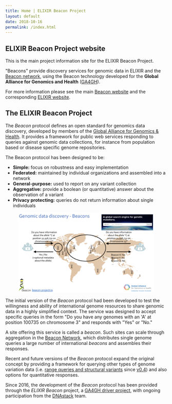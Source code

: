 ```yaml
---
title: Home | ELIXIR Beacon Project
layout: default
date: 2018-10-16
permalink: /index.html
---
```


## ELIXIR Beacon Project website

This is the main project information site for the ELIXIR Beacon Project.

"Beacons" provide discovery services for genomic data in ELIXIR and the  [Beacon network](http://beacon-network.org), using the Beacon technology developed for the __Global Alliance for Genomics and Health__ ([GA4GH](https://www.ga4gh.org/)).


For more information please see the main [Beacon website](http://beacon-project.io/) and the corresponding [ELIXIR website](https://www.elixir-europe.org/about-us/implementation-studies/beacons).

## The ELIXIR Beacon Project

The _Beacon_ protocol defines an open standard for genomics data discovery, developed by members of the [Global Alliance for Genomics &amp; Health](http://genomicsandhealth.org). It provides a framework for public web services responding to queries against genomic data collections, for instance from population based or disease specific genome repositories.

The Beacon protocol has been designed to be:

* **Simple:** focus on robustness and easy implementation
* **Federated:** maintained by individual organizations and assembled into a network
* **General-purpose:** used to report on any variant collection
* **Aggregative:** provide a boolean (or quantitative) answer about the observation of a variant
* **Privacy protecting:** queries do not return information about single individuals

<figure>
<img src="/assets/images/beacon-discovery.png" alt="Beacon network"/>
</figure>

The initial version of the _Beacon_ protocol had been developed to test the willingness and ability of international genome resources to share genomic data in a highly simplified context. The service was designed to accept specific queries in the form "Do you have any genomes with an 'A' at position 100735 on chromosome 3" and responds with "Yes" or "No."

A site offering this service is called a _beacon_. Such sites can scale through aggregation in the [Beacon Network](http://beacon-network.org), which distributes single genome queries a large number of international _beacons_ and assembles their responses.

Recent and future versions of the _Beacon_ protocol expand the original concept by providing a framework for querying other types of genome variation data (i.e. [range queries and structural variants](/howto/range-queries.html) since [v0.4](/specification/release-v0.4.html)) and also options for quantitative responses.

Since 2016, the development of the _Beacon_ protocol has been provided through the _ELIXIR Beacon_ project, a [GA4GH driver project](https://www.ga4gh.org/howwework/driver-projects.html), with ongoing participation from the  [DNAstack](https://dnastack.com) team.

<!--more-->
